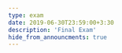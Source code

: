```yaml
---
type: exam
date: 2019-06-30T23:59:00+3:30
description: 'Final Exam'
hide_from_announcments: true
---
```

